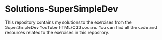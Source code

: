 # Solutions-SuperSimpleDev
This repository contains my solutions to the exercises from the SuperSimpleDev YouTube HTML/CSS course. You can find all the code and resources related to the exercises in this repository.
